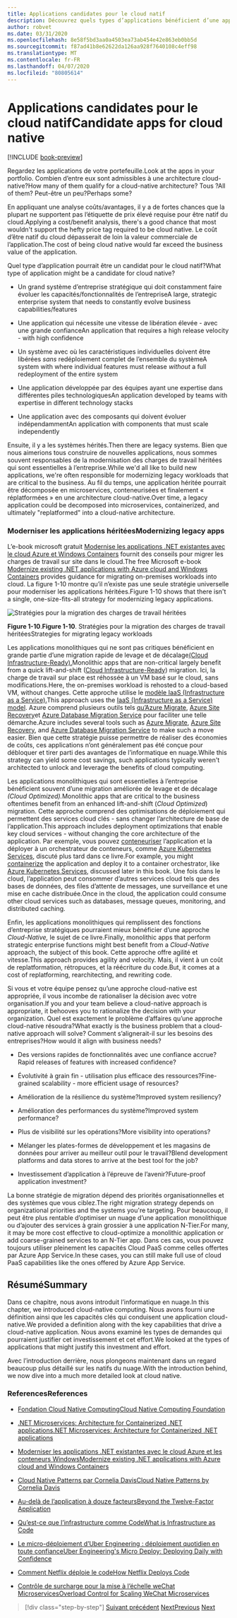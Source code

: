 ```yaml
---
title: Applications candidates pour le cloud natif
description: Découvrez quels types d’applications bénéficient d’une approche cloud-native
author: robvet
ms.date: 03/31/2020
ms.openlocfilehash: 8e58f5bd3aa0a4503ea73ab454e42e863eb0bb5d
ms.sourcegitcommit: f87ad41b8e62622da126aa928f7640108c4eff98
ms.translationtype: MT
ms.contentlocale: fr-FR
ms.lasthandoff: 04/07/2020
ms.locfileid: "80805614"
---
```

# <a name="candidate-apps-for-cloud-native"></a><span data-ttu-id="aa5d0-103">Applications candidates pour le cloud natif</span><span class="sxs-lookup"><span data-stu-id="aa5d0-103">Candidate apps for cloud native</span></span>

[!INCLUDE [book-preview](../../../includes/book-preview.md)]

<span data-ttu-id="aa5d0-104">Regardez les applications de votre portefeuille.</span><span class="sxs-lookup"><span data-stu-id="aa5d0-104">Look at the apps in your portfolio.</span></span> <span data-ttu-id="aa5d0-105">Combien d’entre eux sont admissibles à une architecture cloud-native?</span><span class="sxs-lookup"><span data-stu-id="aa5d0-105">How many of them qualify for a cloud-native architecture?</span></span> <span data-ttu-id="aa5d0-106">Tous ?</span><span class="sxs-lookup"><span data-stu-id="aa5d0-106">All of them?</span></span> <span data-ttu-id="aa5d0-107">Peut-être un peu?</span><span class="sxs-lookup"><span data-stu-id="aa5d0-107">Perhaps some?</span></span>

<span data-ttu-id="aa5d0-108">En appliquant une analyse coûts/avantages, il y a de fortes chances que la plupart ne supportent pas l’étiquette de prix élevé requise pour être natif du cloud.</span><span class="sxs-lookup"><span data-stu-id="aa5d0-108">Applying a cost/benefit analysis, there's a good chance that most wouldn't support the hefty price tag required to be cloud native.</span></span> <span data-ttu-id="aa5d0-109">Le coût d’être natif du cloud dépasserait de loin la valeur commerciale de l’application.</span><span class="sxs-lookup"><span data-stu-id="aa5d0-109">The cost of being cloud native would far exceed the business value of the application.</span></span>

<span data-ttu-id="aa5d0-110">Quel type d’application pourrait être un candidat pour le cloud natif?</span><span class="sxs-lookup"><span data-stu-id="aa5d0-110">What type of application might be a candidate for cloud native?</span></span>

- <span data-ttu-id="aa5d0-111">Un grand système d’entreprise stratégique qui doit constamment faire évoluer les capacités/fonctionnalités de l’entreprise</span><span class="sxs-lookup"><span data-stu-id="aa5d0-111">A large, strategic enterprise system that needs to constantly evolve business capabilities/features</span></span>

- <span data-ttu-id="aa5d0-112">Une application qui nécessite une vitesse de libération élevée - avec une grande confiance</span><span class="sxs-lookup"><span data-stu-id="aa5d0-112">An application that requires a high release velocity - with high confidence</span></span>

- <span data-ttu-id="aa5d0-113">Un système avec où les caractéristiques individuelles doivent être libérées *sans* redéploiement complet de l’ensemble du système</span><span class="sxs-lookup"><span data-stu-id="aa5d0-113">A system with where individual features must release *without* a full redeployment of the entire system</span></span>

- <span data-ttu-id="aa5d0-114">Une application développée par des équipes ayant une expertise dans différentes piles technologiques</span><span class="sxs-lookup"><span data-stu-id="aa5d0-114">An application developed by teams with expertise in different technology stacks</span></span>

- <span data-ttu-id="aa5d0-115">Une application avec des composants qui doivent évoluer indépendamment</span><span class="sxs-lookup"><span data-stu-id="aa5d0-115">An application with components that must scale independently</span></span>

<span data-ttu-id="aa5d0-116">Ensuite, il y a les systèmes hérités.</span><span class="sxs-lookup"><span data-stu-id="aa5d0-116">Then there are legacy systems.</span></span> <span data-ttu-id="aa5d0-117">Bien que nous aimerions tous construire de nouvelles applications, nous sommes souvent responsables de la modernisation des charges de travail héritées qui sont essentielles à l’entreprise.</span><span class="sxs-lookup"><span data-stu-id="aa5d0-117">While we'd all like to build new applications, we're often responsible for modernizing legacy workloads that are critical to the business.</span></span> <span data-ttu-id="aa5d0-118">Au fil du temps, une application héritée pourrait être décomposée en microservices, conteneurisées et finalement « réplatformées » en une architecture cloud-native.</span><span class="sxs-lookup"><span data-stu-id="aa5d0-118">Over time, a legacy application could be decomposed into microservices, containerized, and ultimately "replatformed" into a cloud-native architecture.</span></span>

### <a name="modernizing-legacy-apps"></a><span data-ttu-id="aa5d0-119">Moderniser les applications héritées</span><span class="sxs-lookup"><span data-stu-id="aa5d0-119">Modernizing legacy apps</span></span>

<span data-ttu-id="aa5d0-120">L’e-book microsoft gratuit [Modernise les applications .NET existantes avec le cloud Azure et Windows Containers](https://dotnet.microsoft.com/download/thank-you/modernizing-existing-net-apps-ebook) fournit des conseils pour migrer les charges de travail sur site dans le cloud.</span><span class="sxs-lookup"><span data-stu-id="aa5d0-120">The free Microsoft e-book [Modernize existing .NET applications with Azure cloud and Windows Containers](https://dotnet.microsoft.com/download/thank-you/modernizing-existing-net-apps-ebook) provides guidance for migrating on-premises workloads into cloud.</span></span> <span data-ttu-id="aa5d0-121">La figure 1-10 montre qu’il n’existe pas une seule stratégie universelle pour moderniser les applications héritées.</span><span class="sxs-lookup"><span data-stu-id="aa5d0-121">Figure 1-10 shows that there isn't a single, one-size-fits-all strategy for modernizing legacy applications.</span></span>

![Stratégies pour la migration des charges de travail héritées](./media/strategies-for-migrating-legacy-workloads.png)

<span data-ttu-id="aa5d0-123">**Figure 1-10**.</span><span class="sxs-lookup"><span data-stu-id="aa5d0-123">**Figure 1-10**.</span></span> <span data-ttu-id="aa5d0-124">Stratégies pour la migration des charges de travail héritées</span><span class="sxs-lookup"><span data-stu-id="aa5d0-124">Strategies for migrating legacy workloads</span></span>

<span data-ttu-id="aa5d0-125">Les applications monolithiques qui ne sont pas critiques bénéficient en grande partie d’une migration rapide de levage et de décalage[(Cloud Infrastructure-Ready).](../modernize-with-azure-containers/lift-and-shift-existing-apps-azure-iaas.md)</span><span class="sxs-lookup"><span data-stu-id="aa5d0-125">Monolithic apps that are non-critical largely benefit from a quick lift-and-shift ([Cloud Infrastructure-Ready](../modernize-with-azure-containers/lift-and-shift-existing-apps-azure-iaas.md)) migration.</span></span> <span data-ttu-id="aa5d0-126">Ici, la charge de travail sur place est réhossée à un VM basé sur le cloud, sans modifications.</span><span class="sxs-lookup"><span data-stu-id="aa5d0-126">Here, the on-premises workload is rehosted to a cloud-based VM, without changes.</span></span> <span data-ttu-id="aa5d0-127">Cette approche utilise le [modèle IaaS (Infrastructure as a Service).](https://azure.microsoft.com/overview/what-is-iaas/)</span><span class="sxs-lookup"><span data-stu-id="aa5d0-127">This approach uses the [IaaS (Infrastructure as a Service) model](https://azure.microsoft.com/overview/what-is-iaas/).</span></span> <span data-ttu-id="aa5d0-128">Azure comprend plusieurs outils tels [qu’Azure Migrate](https://azure.microsoft.com/services/azure-migrate/), [Azure Site Recovery](https://azure.microsoft.com/services/site-recovery/)et [Azure Database Migration Service](https://azure.microsoft.com/campaigns/database-migration/) pour faciliter une telle démarche.</span><span class="sxs-lookup"><span data-stu-id="aa5d0-128">Azure includes several tools such as [Azure Migrate](https://azure.microsoft.com/services/azure-migrate/), [Azure Site Recovery](https://azure.microsoft.com/services/site-recovery/), and [Azure Database Migration Service](https://azure.microsoft.com/campaigns/database-migration/) to make such a move easier.</span></span> <span data-ttu-id="aa5d0-129">Bien que cette stratégie puisse permettre de réaliser des économies de coûts, ces applications n’ont généralement pas été conçue pour débloquer et tirer parti des avantages de l’informatique en nuage.</span><span class="sxs-lookup"><span data-stu-id="aa5d0-129">While this strategy can yield some cost savings, such applications typically weren't architected to unlock and leverage the benefits of cloud computing.</span></span>

<span data-ttu-id="aa5d0-130">Les applications monolithiques qui sont essentielles à l’entreprise bénéficient souvent d’une migration améliorée de levage et de décalage *(Cloud Optimized).*</span><span class="sxs-lookup"><span data-stu-id="aa5d0-130">Monolithic apps that are critical to the business oftentimes benefit from an enhanced lift-and-shift (*Cloud Optimized*) migration.</span></span> <span data-ttu-id="aa5d0-131">Cette approche comprend des optimisations de déploiement qui permettent des services cloud clés - sans changer l’architecture de base de l’application.</span><span class="sxs-lookup"><span data-stu-id="aa5d0-131">This approach includes deployment optimizations that enable key cloud services - without changing the core architecture of the application.</span></span> <span data-ttu-id="aa5d0-132">Par exemple, vous pouvez [conteneuriser](https://docs.microsoft.com/virtualization/windowscontainers/about/) l’application et la déployer à un orchestrateur de conteneurs, comme [Azure Kubernetes Services](https://azure.microsoft.com/services/kubernetes-service/), discuté plus tard dans ce livre.</span><span class="sxs-lookup"><span data-stu-id="aa5d0-132">For example, you might [containerize](https://docs.microsoft.com/virtualization/windowscontainers/about/) the application and deploy it to a container orchestrator, like [Azure Kubernetes Services](https://azure.microsoft.com/services/kubernetes-service/), discussed later in this book.</span></span> <span data-ttu-id="aa5d0-133">Une fois dans le cloud, l’application peut consommer d’autres services cloud tels que des bases de données, des files d’attente de messages, une surveillance et une mise en cache distribuée.</span><span class="sxs-lookup"><span data-stu-id="aa5d0-133">Once in the cloud, the application could consume other cloud services such as databases, message queues, monitoring, and distributed caching.</span></span>

<span data-ttu-id="aa5d0-134">Enfin, les applications monolithiques qui remplissent des fonctions d’entreprise stratégiques pourraient mieux bénéficier d’une approche *Cloud-Native,* le sujet de ce livre.</span><span class="sxs-lookup"><span data-stu-id="aa5d0-134">Finally, monolithic apps that perform strategic enterprise functions might best benefit from a *Cloud-Native* approach, the subject of this book.</span></span> <span data-ttu-id="aa5d0-135">Cette approche offre agilité et vitesse.</span><span class="sxs-lookup"><span data-stu-id="aa5d0-135">This approach provides agility and velocity.</span></span> <span data-ttu-id="aa5d0-136">Mais, il vient à un coût de replatformation, rétropuces, et la réécriture du code.</span><span class="sxs-lookup"><span data-stu-id="aa5d0-136">But, it comes at a cost of replatforming, rearchitecting, and rewriting code.</span></span>

<span data-ttu-id="aa5d0-137">Si vous et votre équipe pensez qu’une approche cloud-native est appropriée, il vous incombe de rationaliser la décision avec votre organisation.</span><span class="sxs-lookup"><span data-stu-id="aa5d0-137">If you and your team believe a cloud-native approach is appropriate, it behooves you to rationalize the decision with your organization.</span></span> <span data-ttu-id="aa5d0-138">Quel est exactement le problème d’affaires qu’une approche cloud-native résoudra?</span><span class="sxs-lookup"><span data-stu-id="aa5d0-138">What exactly is the business problem that a cloud-native approach will solve?</span></span> <span data-ttu-id="aa5d0-139">Comment s’alignerait-il sur les besoins des entreprises?</span><span class="sxs-lookup"><span data-stu-id="aa5d0-139">How would it align with business needs?</span></span>

- <span data-ttu-id="aa5d0-140">Des versions rapides de fonctionnalités avec une confiance accrue?</span><span class="sxs-lookup"><span data-stu-id="aa5d0-140">Rapid releases of features with increased confidence?</span></span>

- <span data-ttu-id="aa5d0-141">Évolutivité à grain fin - utilisation plus efficace des ressources?</span><span class="sxs-lookup"><span data-stu-id="aa5d0-141">Fine-grained scalability - more efficient usage of resources?</span></span>

- <span data-ttu-id="aa5d0-142">Amélioration de la résilience du système?</span><span class="sxs-lookup"><span data-stu-id="aa5d0-142">Improved system resiliency?</span></span>

- <span data-ttu-id="aa5d0-143">Amélioration des performances du système?</span><span class="sxs-lookup"><span data-stu-id="aa5d0-143">Improved system performance?</span></span>

- <span data-ttu-id="aa5d0-144">Plus de visibilité sur les opérations?</span><span class="sxs-lookup"><span data-stu-id="aa5d0-144">More visibility into operations?</span></span>

- <span data-ttu-id="aa5d0-145">Mélanger les plates-formes de développement et les magasins de données pour arriver au meilleur outil pour le travail?</span><span class="sxs-lookup"><span data-stu-id="aa5d0-145">Blend development platforms and data stores to arrive at the best tool for the job?</span></span>

- <span data-ttu-id="aa5d0-146">Investissement d’application à l’épreuve de l’avenir?</span><span class="sxs-lookup"><span data-stu-id="aa5d0-146">Future-proof application investment?</span></span>

<span data-ttu-id="aa5d0-147">La bonne stratégie de migration dépend des priorités organisationnelles et des systèmes que vous ciblez.</span><span class="sxs-lookup"><span data-stu-id="aa5d0-147">The right migration strategy depends on organizational priorities and the systems you're targeting.</span></span> <span data-ttu-id="aa5d0-148">Pour beaucoup, il peut être plus rentable d’optimiser un nuage d’une application monolithique ou d’ajouter des services à grain grossier à une application N-Tier.</span><span class="sxs-lookup"><span data-stu-id="aa5d0-148">For many, it may be more cost effective to cloud-optimize a monolithic application or add coarse-grained services to an N-Tier app.</span></span> <span data-ttu-id="aa5d0-149">Dans ces cas, vous pouvez toujours utiliser pleinement les capacités Cloud PaaS comme celles offertes par Azure App Service.</span><span class="sxs-lookup"><span data-stu-id="aa5d0-149">In these cases, you can still make full use of cloud PaaS capabilities like the ones offered by Azure App Service.</span></span>

## <a name="summary"></a><span data-ttu-id="aa5d0-150">Résumé</span><span class="sxs-lookup"><span data-stu-id="aa5d0-150">Summary</span></span>

<span data-ttu-id="aa5d0-151">Dans ce chapitre, nous avons introduit l’informatique en nuage.</span><span class="sxs-lookup"><span data-stu-id="aa5d0-151">In this chapter, we introduced cloud-native computing.</span></span> <span data-ttu-id="aa5d0-152">Nous avons fourni une définition ainsi que les capacités clés qui conduisent une application cloud-native.</span><span class="sxs-lookup"><span data-stu-id="aa5d0-152">We provided a definition along with the key capabilities that drive a cloud-native application.</span></span> <span data-ttu-id="aa5d0-153">Nous avons examiné les types de demandes qui pourraient justifier cet investissement et cet effort.</span><span class="sxs-lookup"><span data-stu-id="aa5d0-153">We looked at the types of applications that might justify this investment and effort.</span></span>

<span data-ttu-id="aa5d0-154">Avec l’introduction derrière, nous plongeons maintenant dans un regard beaucoup plus détaillé sur les natifs du nuage.</span><span class="sxs-lookup"><span data-stu-id="aa5d0-154">With the introduction behind, we now dive into a much more detailed look at cloud native.</span></span>

### <a name="references"></a><span data-ttu-id="aa5d0-155">References</span><span class="sxs-lookup"><span data-stu-id="aa5d0-155">References</span></span>

- [<span data-ttu-id="aa5d0-156">Fondation Cloud Native Computing</span><span class="sxs-lookup"><span data-stu-id="aa5d0-156">Cloud Native Computing Foundation</span></span>](https://www.cncf.io/)

- [<span data-ttu-id="aa5d0-157">.NET Microservices: Architecture for Containerized .NET applications</span><span class="sxs-lookup"><span data-stu-id="aa5d0-157">.NET Microservices: Architecture for Containerized .NET applications</span></span>](https://dotnet.microsoft.com/download/thank-you/microservices-architecture-ebook)

- [<span data-ttu-id="aa5d0-158">Moderniser les applications .NET existantes avec le cloud Azure et les conteneurs Windows</span><span class="sxs-lookup"><span data-stu-id="aa5d0-158">Modernize existing .NET applications with Azure cloud and Windows Containers</span></span>](https://dotnet.microsoft.com/download/thank-you/modernizing-existing-net-apps-ebook)

- [<span data-ttu-id="aa5d0-159">Cloud Native Patterns par Cornelia Davis</span><span class="sxs-lookup"><span data-stu-id="aa5d0-159">Cloud Native Patterns by Cornelia Davis</span></span>](https://www.manning.com/books/cloud-native-patterns)

- [<span data-ttu-id="aa5d0-160">Au-delà de l’application à douze facteurs</span><span class="sxs-lookup"><span data-stu-id="aa5d0-160">Beyond the Twelve-Factor Application</span></span>](https://content.pivotal.io/blog/beyond-the-twelve-factor-app)

- [<span data-ttu-id="aa5d0-161">Qu’est-ce que l’infrastructure comme Code</span><span class="sxs-lookup"><span data-stu-id="aa5d0-161">What is Infrastructure as Code</span></span>](https://docs.microsoft.com/azure/devops/learn/what-is-infrastructure-as-code)

- [<span data-ttu-id="aa5d0-162">Le micro-déploiement d’Uber Engineering : déploiement quotidien en toute confiance</span><span class="sxs-lookup"><span data-stu-id="aa5d0-162">Uber Engineering's Micro Deploy: Deploying Daily with Confidence</span></span>](https://eng.uber.com/micro-deploy/)

- [<span data-ttu-id="aa5d0-163">Comment Netflix déploie le code</span><span class="sxs-lookup"><span data-stu-id="aa5d0-163">How Netflix Deploys Code</span></span>](https://www.infoq.com/news/2013/06/netflix/)

- [<span data-ttu-id="aa5d0-164">Contrôle de surcharge pour la mise à l’échelle weChat Microservices</span><span class="sxs-lookup"><span data-stu-id="aa5d0-164">Overload Control for Scaling WeChat Microservices</span></span>](https://www.cs.columbia.edu/~ruigu/papers/socc18-final100.pdf)

>[!div class="step-by-step"]
><span data-ttu-id="aa5d0-165">[Suivant précédent](definition.md)
>[Next](introduce-eshoponcontainers-reference-app.md)</span><span class="sxs-lookup"><span data-stu-id="aa5d0-165">[Previous](definition.md)
[Next](introduce-eshoponcontainers-reference-app.md)</span></span>
